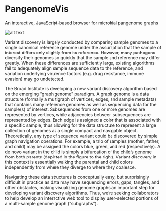 # PangenomeVis
An interactive, JavaScript-based browser for microbial pangenome graphs 

![alt text](https://drive.google.com/drive/u/0/folders/1KC_Esypo-PDX0Gb9onoVdXCtPzg4ikyb)

Variant discovery is largely conducted by comparing sample genomes to a single canonical reference genome under the assumption that the sample of interest differs only slightly from its reference.  However, many pathogens diversify their genomes so quickly that the sample and reference may differ greatly.  When these differences are sufficiently large, existing algorithms fail to adequately align sample sequence data to the reference, and variation underlying virulence factors (e.g. drug resistance, immune evasion) may go undetected.

The Broad Institute is developing a new variant discovery algorithm based on the emerging “graph genome” paradigm.  A graph genome is a data structure (formally a multigraph of vertices, edges, and sample metadata) that contains many reference genomes as well as sequencing data for the sample(s) of interest.  Subsequences from one or more genomes are represented by vertices, while adjacencies between subsequences are represented by edges.  Each edge is assigned a color that is associated with a specific sample, thus allowing for the data structure to represent a large collection of genomes as a single compact and navigable object.  Theoretically, any type of sequence variant could be discovered by simple graph navigation operations.  For example, a trio of samples (mother, father, and child) may be assigned the colors blue, green, and red (respectively).  A de novo variant in the child is simply a bifurcation of the child’s genome from both parents (depicted in the figure to the right).  Variant discovery in this context is essentially walking the parental and child colors independently from where they diverge to where they coalesce.

Navigating these data structures is conceptually easy, but surprisingly difficult in practice as data may have sequencing errors, gaps, tangles, and other obstacles, making visualizing genome graphs an important step for developing variant discovery algorithms. Thus, we’re seeking collaborators to help develop an interactive web tool to display user-selected portions of a multi-sample genome graph (“subgraphs”).
